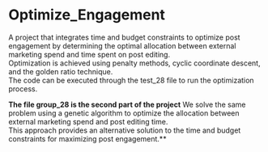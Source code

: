 # Optimize_Engagement
A project that integrates time and budget constraints to optimize post engagement by determining the optimal allocation between external marketing spend and time spent on post editing.<br>
Optimization is achieved using penalty methods, cyclic coordinate descent, and the golden ratio technique.<br>
The code can be executed through the test_28 file to run the optimization process.

**The file group_28 is the second part of the project** 
We solve the same problem using a genetic algorithm to optimize the allocation between external marketing spend and post editing time.<br> 
This approach provides an alternative solution to the time and budget constraints for maximizing post engagement.**

